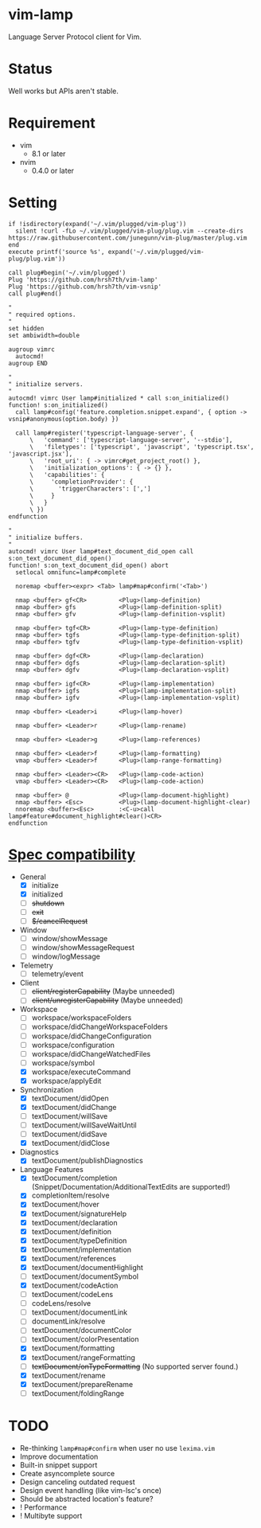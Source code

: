 # vim-lamp
Language Server Protocol client for Vim.

# Status
Well works but APIs aren't stable.

# Requirement

- vim
    - 8.1 or later
- nvim
    - 0.4.0 or later

# Setting

```vim
if !isdirectory(expand('~/.vim/plugged/vim-plug'))
  silent !curl -fLo ~/.vim/plugged/vim-plug/plug.vim --create-dirs https://raw.githubusercontent.com/junegunn/vim-plug/master/plug.vim
end
execute printf('source %s', expand('~/.vim/plugged/vim-plug/plug.vim'))

call plug#begin('~/.vim/plugged')
Plug 'https://github.com/hrsh7th/vim-lamp'
Plug 'https://github.com/hrsh7th/vim-vsnip'
call plug#end()

"
" required options.
"
set hidden
set ambiwidth=double

augroup vimrc
  autocmd!
augroup END

"
" initialize servers.
"
autocmd! vimrc User lamp#initialized * call s:on_initialized()
function! s:on_initialized()
  call lamp#config('feature.completion.snippet.expand', { option -> vsnip#anonymous(option.body) })

  call lamp#register('typescript-language-server', {
      \   'command': ['typescript-language-server', '--stdio'],
      \   'filetypes': ['typescript', 'javascript', 'typescript.tsx', 'javascript.jsx'],
      \   'root_uri': { -> vimrc#get_project_root() },
      \   'initialization_options': { -> {} },
      \   'capabilities': {
      \     'completionProvider': {
      \       'triggerCharacters': [',']
      \     }
      \   }
      \ })
endfunction

"
" initialize buffers.
"
autocmd! vimrc User lamp#text_document_did_open call s:on_text_document_did_open()
function! s:on_text_document_did_open() abort
  setlocal omnifunc=lamp#complete

  noremap <buffer><expr> <Tab> lamp#map#confirm('<Tab>')

  nmap <buffer> gf<CR>         <Plug>(lamp-definition)
  nmap <buffer> gfs            <Plug>(lamp-definition-split)
  nmap <buffer> gfv            <Plug>(lamp-definition-vsplit)

  nmap <buffer> tgf<CR>        <Plug>(lamp-type-definition)
  nmap <buffer> tgfs           <Plug>(lamp-type-definition-split)
  nmap <buffer> tgfv           <Plug>(lamp-type-definition-vsplit)

  nmap <buffer> dgf<CR>        <Plug>(lamp-declaration)
  nmap <buffer> dgfs           <Plug>(lamp-declaration-split)
  nmap <buffer> dgfv           <Plug>(lamp-declaration-vsplit)

  nmap <buffer> igf<CR>        <Plug>(lamp-implementation)
  nmap <buffer> igfs           <Plug>(lamp-implementation-split)
  nmap <buffer> igfv           <Plug>(lamp-implementation-vsplit)

  nmap <buffer> <Leader>i      <Plug>(lamp-hover)

  nmap <buffer> <Leader>r      <Plug>(lamp-rename)

  nmap <buffer> <Leader>g      <Plug>(lamp-references)

  nmap <buffer> <Leader>f      <Plug>(lamp-formatting)
  vmap <buffer> <Leader>f      <Plug>(lamp-range-formatting)

  nmap <buffer> <Leader><CR>   <Plug>(lamp-code-action)
  vmap <buffer> <Leader><CR>   <Plug>(lamp-code-action)

  nmap <buffer> @              <Plug>(lamp-document-highlight)
  nmap <buffer> <Esc>          <Plug>(lamp-document-highlight-clear)
  nnoremap <buffer><Esc>       :<C-u>call lamp#feature#document_highlight#clear()<CR>
endfunction
```

# [Spec compatibility](https://microsoft.github.io/language-server-protocol/specifications/specification-3-14/)

- General
    - [x] initialize
    - [x] initialized
    - [ ] ~~shutdown~~
    - [ ] ~~exit~~
    - [ ] ~~$/cancelRequest~~

- Window
    - [ ] window/showMessage
    - [ ] window/showMessageRequest
    - [ ] window/logMessage

- Telemetry
    - [ ] telemetry/event

- Client
    - [ ] ~~client/registerCapability~~ (Maybe unneeded)
    - [ ] ~~client/unregisterCapability~~ (Maybe unneeded)

- Workspace
    - [ ] workspace/workspaceFolders
    - [ ] workspace/didChangeWorkspaceFolders
    - [ ] workspace/didChangeConfiguration
    - [ ] workspace/configuration
    - [ ] workspace/didChangeWatchedFiles
    - [ ] workspace/symbol
    - [x] workspace/executeCommand
    - [x] workspace/applyEdit

- Synchronization
    - [x] textDocument/didOpen
    - [x] textDocument/didChange
    - [ ] textDocument/willSave
    - [ ] textDocument/willSaveWaitUntil
    - [ ] textDocument/didSave
    - [x] textDocument/didClose

- Diagnostics
    - [x] textDocument/publishDiagnostics

- Language Features
    - [x] textDocument/completion (Snippet/Documentation/AdditionalTextEdits are supported!)
    - [x] completionItem/resolve
    - [x] textDocument/hover
    - [x] textDocument/signatureHelp
    - [x] textDocument/declaration
    - [x] textDocument/definition
    - [x] textDocument/typeDefinition
    - [x] textDocument/implementation
    - [x] textDocument/references
    - [x] textDocument/documentHighlight
    - [ ] textDocument/documentSymbol
    - [x] textDocument/codeAction
    - [ ] textDocument/codeLens
    - [ ] codeLens/resolve
    - [ ] textDocument/documentLink
    - [ ] documentLink/resolve
    - [ ] textDocument/documentColor
    - [ ] textDocument/colorPresentation
    - [x] textDocument/formatting
    - [x] textDocument/rangeFormatting
    - [ ] ~~textDocument/onTypeFormatting~~ (No supported server found.)
    - [x] textDocument/rename
    - [x] textDocument/prepareRename
    - [ ] textDocument/foldingRange

# TODO
- Re-thinking `lamp#map#confirm` when user no use `lexima.vim`
- Improve documentation
- Built-in snippet support
- Create asyncomplete source
- Design canceling outdated request
- Design event handling (like vim-lsc's once)
- Should be abstracted location's feature?
- ! Performance
- ! Multibyte support

